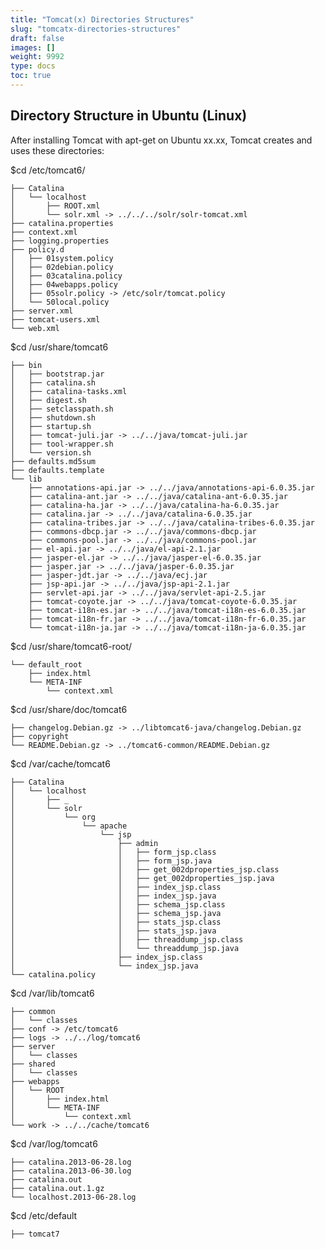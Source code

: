 ```yaml
---
title: "Tomcat(x) Directories Structures"
slug: "tomcatx-directories-structures"
draft: false
images: []
weight: 9992
type: docs
toc: true
---
```


## Directory Structure in Ubuntu (Linux)
After installing Tomcat with apt-get on Ubuntu xx.xx, Tomcat creates and uses these directories:

$cd /etc/tomcat6/

    ├── Catalina
    │   └── localhost
    │       ├── ROOT.xml
    │       └── solr.xml -> ../../../solr/solr-tomcat.xml
    ├── catalina.properties
    ├── context.xml
    ├── logging.properties
    ├── policy.d
    │   ├── 01system.policy
    │   ├── 02debian.policy
    │   ├── 03catalina.policy
    │   ├── 04webapps.policy
    │   ├── 05solr.policy -> /etc/solr/tomcat.policy
    │   └── 50local.policy
    ├── server.xml
    ├── tomcat-users.xml
    └── web.xml

$cd /usr/share/tomcat6

    ├── bin
    │   ├── bootstrap.jar
    │   ├── catalina.sh
    │   ├── catalina-tasks.xml
    │   ├── digest.sh
    │   ├── setclasspath.sh
    │   ├── shutdown.sh
    │   ├── startup.sh
    │   ├── tomcat-juli.jar -> ../../java/tomcat-juli.jar
    │   ├── tool-wrapper.sh
    │   └── version.sh
    ├── defaults.md5sum
    ├── defaults.template
    └── lib
        ├── annotations-api.jar -> ../../java/annotations-api-6.0.35.jar
        ├── catalina-ant.jar -> ../../java/catalina-ant-6.0.35.jar
        ├── catalina-ha.jar -> ../../java/catalina-ha-6.0.35.jar
        ├── catalina.jar -> ../../java/catalina-6.0.35.jar
        ├── catalina-tribes.jar -> ../../java/catalina-tribes-6.0.35.jar
        ├── commons-dbcp.jar -> ../../java/commons-dbcp.jar
        ├── commons-pool.jar -> ../../java/commons-pool.jar
        ├── el-api.jar -> ../../java/el-api-2.1.jar
        ├── jasper-el.jar -> ../../java/jasper-el-6.0.35.jar
        ├── jasper.jar -> ../../java/jasper-6.0.35.jar
        ├── jasper-jdt.jar -> ../../java/ecj.jar
        ├── jsp-api.jar -> ../../java/jsp-api-2.1.jar
        ├── servlet-api.jar -> ../../java/servlet-api-2.5.jar
        ├── tomcat-coyote.jar -> ../../java/tomcat-coyote-6.0.35.jar
        ├── tomcat-i18n-es.jar -> ../../java/tomcat-i18n-es-6.0.35.jar
        ├── tomcat-i18n-fr.jar -> ../../java/tomcat-i18n-fr-6.0.35.jar
        └── tomcat-i18n-ja.jar -> ../../java/tomcat-i18n-ja-6.0.35.jar


$cd /usr/share/tomcat6-root/

    └── default_root
        ├── index.html
        └── META-INF
            └── context.xml


$cd /usr/share/doc/tomcat6

    ├── changelog.Debian.gz -> ../libtomcat6-java/changelog.Debian.gz
    ├── copyright
    └── README.Debian.gz -> ../tomcat6-common/README.Debian.gz


$cd /var/cache/tomcat6

    ├── Catalina
    │   └── localhost
    │       ├── _
    │       └── solr
    │           └── org
    │               └── apache
    │                   └── jsp
    │                       ├── admin
    │                       │   ├── form_jsp.class
    │                       │   ├── form_jsp.java
    │                       │   ├── get_002dproperties_jsp.class
    │                       │   ├── get_002dproperties_jsp.java
    │                       │   ├── index_jsp.class
    │                       │   ├── index_jsp.java
    │                       │   ├── schema_jsp.class
    │                       │   ├── schema_jsp.java
    │                       │   ├── stats_jsp.class
    │                       │   ├── stats_jsp.java
    │                       │   ├── threaddump_jsp.class
    │                       │   └── threaddump_jsp.java
    │                       ├── index_jsp.class
    │                       └── index_jsp.java
    └── catalina.policy


$cd /var/lib/tomcat6

    ├── common
    │   └── classes
    ├── conf -> /etc/tomcat6
    ├── logs -> ../../log/tomcat6
    ├── server
    │   └── classes
    ├── shared
    │   └── classes
    ├── webapps
    │   └── ROOT
    │       ├── index.html
    │       └── META-INF
    │           └── context.xml
    └── work -> ../../cache/tomcat6

$cd /var/log/tomcat6

    ├── catalina.2013-06-28.log
    ├── catalina.2013-06-30.log
    ├── catalina.out
    ├── catalina.out.1.gz
    └── localhost.2013-06-28.log


$cd /etc/default

    ├── tomcat7

